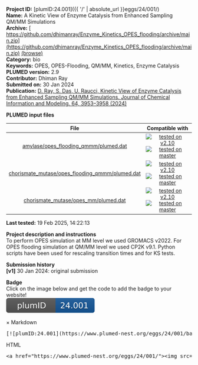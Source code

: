 **Project ID:** [plumID:24.001]({{ '/' | absolute_url }}eggs/24/001/)  
**Name:**  A Kinetic View of Enzyme Catalysis from Enhanced Sampling QM/MM Simulations  
**Archive:** [ https://github.com/dhimanray/Enzyme_Kinetics_OPES_flooding/archive/main.zip](https://github.com/dhimanray/Enzyme_Kinetics_OPES_flooding/archive/main.zip) [(browse)](https://github.com/dhimanray/Enzyme_Kinetics_OPES_flooding/tree/main)  
**Category:**  bio  
**Keywords:**  OPES, OPES-Flooding, QM/MM, Kinetics, Enzyme Catalysis  
**PLUMED version:**  2.9  
**Contributor:**  Dhiman Ray  
**Submitted on:** 30 Jan 2024  
**Publication:** [D. Ray, S. Das, U. Raucci, Kinetic View of Enzyme Catalysis from Enhanced Sampling QM/MM Simulations. Journal of Chemical Information and Modeling. 64, 3953–3958 (2024)](http://dx.doi.org/10.1021/acs.jcim.4c00475)  
  
**PLUMED input files**  
  
| File     | Compatible with |  
|:--------:|:--------:|  
| [amylase/opes_flooding_qmmm/plumed.dat](./data/amylase/opes_flooding_qmmm/plumed.dat.md) |  [![tested on v2.10](https://img.shields.io/badge/v2.10-passing-green.svg)](data/amylase/opes_flooding_qmmm/plumed.dat.plumed.stderr) [![tested on master](https://img.shields.io/badge/master-passing-green.svg)](data/amylase/opes_flooding_qmmm/plumed.dat.plumed_master.stderr) |  
| [chorismate_mutase/opes_flooding_qmmm/plumed.dat](./data/chorismate_mutase/opes_flooding_qmmm/plumed.dat.md) |  [![tested on v2.10](https://img.shields.io/badge/v2.10-passing-green.svg)](data/chorismate_mutase/opes_flooding_qmmm/plumed.dat.plumed.stderr) [![tested on master](https://img.shields.io/badge/master-passing-green.svg)](data/chorismate_mutase/opes_flooding_qmmm/plumed.dat.plumed_master.stderr) |  
| [chorismate_mutase/opes_mm/plumed.dat](./data/chorismate_mutase/opes_mm/plumed.dat.md) |  [![tested on v2.10](https://img.shields.io/badge/v2.10-passing-green.svg)](data/chorismate_mutase/opes_mm/plumed.dat.plumed.stderr) [![tested on master](https://img.shields.io/badge/master-passing-green.svg)](data/chorismate_mutase/opes_mm/plumed.dat.plumed_master.stderr) |  
  
**Last tested:**  19 Feb 2025, 14:22:13
  
**Project description and instructions**  
To perform OPES simulation at MM level we used GROMACS v2022. For OPES flooding simulation at QM/MM level we used CP2K v9.1. Python scripts have been used for rescaling transition times and for KS tests.

  
**Submission history**  
**[v1]** 30 Jan 2024: original submission  
  
**Badge**  
Click on the image below and get the code to add the badge to your website!  
<img src="./badge.svg" alt="plumeDnest:24.001" id="myBtn" class="badge">
<div id="myModal" class="modal">
  <div class="modal-content">
    <span class="close">&times;</span>
    Markdown<pre>[![plumID:24.001](https://www.plumed-nest.org/eggs/24/001/badge.svg)](https://www.plumed-nest.org/eggs/24/001/)</pre>
    HTML<pre>&lt;a href="https://www.plumed-nest.org/eggs/24/001/"&gt;&lt;img src="https://www.plumed-nest.org/eggs/24/001/badge.svg" alt="plumID:24.001"&gt;&lt;/a&gt;</pre>
  </div>
</div>
